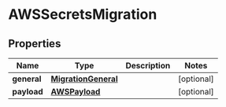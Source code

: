 

# AWSSecretsMigration


## Properties

Name | Type | Description | Notes
------------ | ------------- | ------------- | -------------
**general** | [**MigrationGeneral**](MigrationGeneral.md) |  |  [optional]
**payload** | [**AWSPayload**](AWSPayload.md) |  |  [optional]



